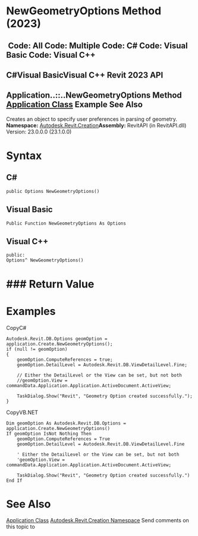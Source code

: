 # NewGeometryOptions Method (2023)

﻿
 Code: All Code: Multiple Code: C# Code: Visual Basic Code: Visual C++   
---  
C#Visual BasicVisual C++
Revit 2023 API  
---  
Application..::..NewGeometryOptions Method   
[Application Class](5e11e5bf-82da-ae9b-1c52-95d0e9f28c96.md "Application Class") Example See Also  
---  
Creates an object to specify user preferences in parsing of geometry.
**Namespace:** [Autodesk.Revit.Creation](ded320da-058a-4edd-0418-0582389559a7.md "Autodesk.Revit.Creation Namespace")**Assembly:** RevitAPI (in RevitAPI.dll) Version: 23.0.0.0 (23.1.0.0)
# Syntax
C#  
---  
```text
public Options NewGeometryOptions()
```
  
Visual Basic  
---  
```text
Public Function NewGeometryOptions As Options
```
  
Visual C++  
---  
```text
public:
Options^ NewGeometryOptions()
```
  
# ### Return Value
# Examples
CopyC#
```text
Autodesk.Revit.DB.Options geomOption = application.Create.NewGeometryOptions();
if (null != geomOption)
{
    geomOption.ComputeReferences = true;
    geomOption.DetailLevel = Autodesk.Revit.DB.ViewDetailLevel.Fine;

    // Either the DetailLevel or the View can be set, but not both
    //geomOption.View = commandData.Application.Application.ActiveDocument.ActiveView;

    TaskDialog.Show("Revit", "Geometry Option created successfully.");
}
```

CopyVB.NET
```text
Dim geomOption As Autodesk.Revit.DB.Options = application.Create.NewGeometryOptions()
If geomOption IsNot Nothing Then
    geomOption.ComputeReferences = True
    geomOption.DetailLevel = Autodesk.Revit.DB.ViewDetailLevel.Fine

    ' Either the DetailLevel or the View can be set, but not both
    'geomOption.View = commandData.Application.Application.ActiveDocument.ActiveView;

    TaskDialog.Show("Revit", "Geometry Option created successfully.")
End If
```

# See Also
[Application Class](5e11e5bf-82da-ae9b-1c52-95d0e9f28c96.md "Application Class")
[Autodesk.Revit.Creation Namespace](ded320da-058a-4edd-0418-0582389559a7.md "Autodesk.Revit.Creation Namespace")
Send comments on this topic to 